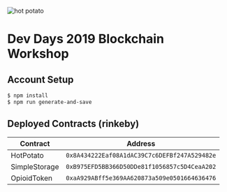 ![hot potato](https://upload.wikimedia.org/wikipedia/commons/thumb/9/93/BakedPotatoWithButter.jpg/313px-BakedPotatoWithButter.jpg)

# Dev Days 2019 Blockchain Workshop

## Account Setup

```bash
$ npm install
$ npm run generate-and-save
```

## Deployed Contracts (rinkeby)

| Contract      | Address                                      |
| ------------- | -------------------------------------------- |
| HotPotato     | `0x8A434222Eaf08A1dAC39C7c6DEFBf247A529482e` |
| SimpleStorage | `0xB975EFD5BB366D50DDe81f1056857c5D4CeaA202` |
| OpioidToken   | `0xaA929ABff5e369AA620873a509e0501664636476` |
